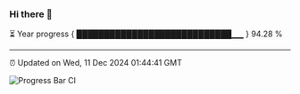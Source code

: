 ### Hi there 👋

⏳ Year progress { ████████████████████████████▁▁ } 94.28 %

---

⏰ Updated on Wed, 11 Dec 2024 01:44:41 GMT

![Progress Bar CI](https://github.com/liununu/liununu/workflows/Progress%20Bar%20CI/badge.svg)
